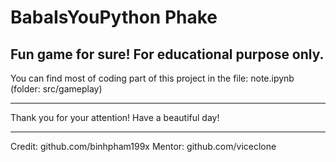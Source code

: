# BabaIsYouPython Phake

Fun game for sure!
For educational purpose only.
------------------
You can find most of coding part of this project in the file: 
note.ipynb (folder: src/gameplay)


------------------
Thank you for your attention! Have a beautiful day!

------------------
Credit: github.com/binhpham199x
Mentor: github.com/viceclone